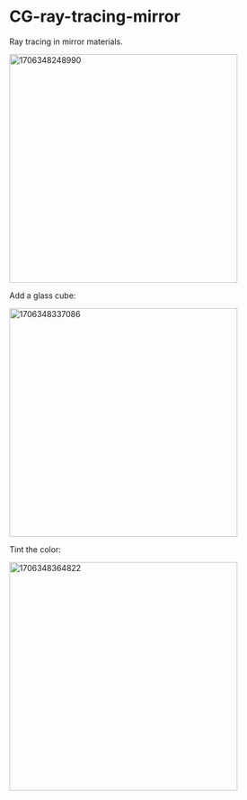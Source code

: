 # CG-ray-tracing-mirror
Ray tracing in mirror materials.

<img width="406" alt="1706348248990" src="https://github.com/MauraLxy/CG-ray-tracing-mirror/assets/100116002/d2b082d1-dd30-402c-8a15-5188f3230648">

Add a glass cube:

<img width="406" alt="1706348337086" src="https://github.com/MauraLxy/CG-ray-tracing-mirror/assets/100116002/f04d9171-5323-4d61-be4d-46dd98037ee3">

Tint the color:

<img width="406" alt="1706348364822" src="https://github.com/MauraLxy/CG-ray-tracing-mirror/assets/100116002/8d57c8b1-1f13-483d-b9b7-4060f8cf4ed1">
